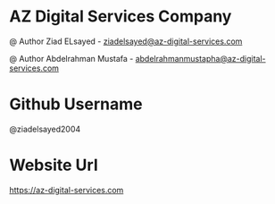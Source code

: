 # AZ Digital Services Company

@ Author Ziad ELsayed - ziadelsayed@az-digital-services.com

@ Author Abdelrahman Mustafa - abdelrahmanmustapha@az-digital-services.com

# Github Username
@ziadelsayed2004

# Website Url
https://az-digital-services.com
